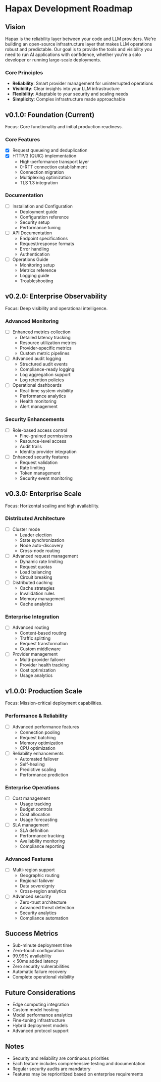 # Hapax Development Roadmap

## Vision
Hapax is the reliability layer between your code and LLM providers. We're building an open-source infrastructure layer that makes LLM operations robust and predictable. Our goal is to provide the tools and visibility you need to run AI applications with confidence, whether you're a solo developer or running large-scale deployments.

### Core Principles
- **Reliability**: Smart provider management for uninterrupted operations
- **Visibility**: Clear insights into your LLM infrastructure
- **Flexibility**: Adaptable to your security and scaling needs
- **Simplicity**: Complex infrastructure made approachable

## v0.1.0: Foundation (Current)
Focus: Core functionality and initial production readiness.

### Core Features
- [x] Request queueing and deduplication
- [x] HTTP/3 (QUIC) implementation
  - High-performance transport layer
  - 0-RTT connection establishment
  - Connection migration
  - Multiplexing optimization
  - TLS 1.3 integration

### Documentation
- [ ] Installation and Configuration
  - Deployment guide
  - Configuration reference
  - Security setup
  - Performance tuning
- [ ] API Documentation
  - Endpoint specifications
  - Request/response formats
  - Error handling
  - Authentication
- [ ] Operations Guide
  - Monitoring setup
  - Metrics reference
  - Logging guide
  - Troubleshooting

## v0.2.0: Enterprise Observability
Focus: Deep visibility and operational intelligence.

### Advanced Monitoring
- [ ] Enhanced metrics collection
  - Detailed latency tracking
  - Resource utilization metrics
  - Provider-specific metrics
  - Custom metric pipelines
- [ ] Advanced audit logging
  - Structured audit events
  - Compliance-ready logging
  - Log aggregation support
  - Log retention policies
- [ ] Operational dashboards
  - Real-time system visibility
  - Performance analytics
  - Health monitoring
  - Alert management

### Security Enhancements
- [ ] Role-based access control
  - Fine-grained permissions
  - Resource-level access
  - Audit trails
  - Identity provider integration
- [ ] Enhanced security features
  - Request validation
  - Rate limiting
  - Token management
  - Security event monitoring

## v0.3.0: Enterprise Scale
Focus: Horizontal scaling and high availability.

### Distributed Architecture
- [ ] Cluster mode
  - Leader election
  - State synchronization
  - Node auto-discovery
  - Cross-node routing
- [ ] Advanced request management
  - Dynamic rate limiting
  - Request quotas
  - Load balancing
  - Circuit breaking
- [ ] Distributed caching
  - Cache strategies
  - Invalidation rules
  - Memory management
  - Cache analytics

### Enterprise Integration
- [ ] Advanced routing
  - Content-based routing
  - Traffic splitting
  - Request transformation
  - Custom middleware
- [ ] Provider management
  - Multi-provider failover
  - Provider health tracking
  - Cost optimization
  - Usage analytics

## v1.0.0: Production Scale
Focus: Mission-critical deployment capabilities.

### Performance & Reliability
- [ ] Advanced performance features
  - Connection pooling
  - Request batching
  - Memory optimization
  - CPU optimization
- [ ] Reliability enhancements
  - Automated failover
  - Self-healing
  - Predictive scaling
  - Performance prediction

### Enterprise Operations
- [ ] Cost management
  - Usage tracking
  - Budget controls
  - Cost allocation
  - Usage forecasting
- [ ] SLA management
  - SLA definition
  - Performance tracking
  - Availability monitoring
  - Compliance reporting

### Advanced Features
- [ ] Multi-region support
  - Geographic routing
  - Regional failover
  - Data sovereignty
  - Cross-region analytics
- [ ] Advanced security
  - Zero-trust architecture
  - Advanced threat detection
  - Security analytics
  - Compliance automation

## Success Metrics
- Sub-minute deployment time
- Zero-touch configuration
- 99.99% availability
- < 50ms added latency
- Zero security vulnerabilities
- Automatic failure recovery
- Complete operational visibility

## Future Considerations
- Edge computing integration
- Custom model hosting
- Model performance analytics
- Fine-tuning infrastructure
- Hybrid deployment models
- Advanced protocol support

## Notes
- Security and reliability are continuous priorities
- Each feature includes comprehensive testing and documentation
- Regular security audits are mandatory
- Features may be reprioritized based on enterprise requirements
